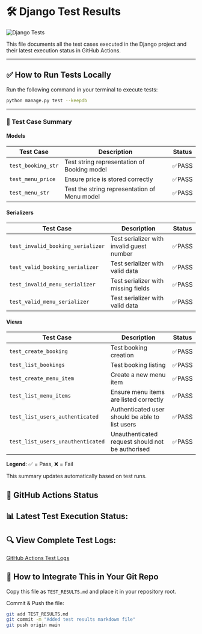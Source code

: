 # 🛠 Django Test Results

![Django Tests](https://github.com/Dhanrajshyam/LittleLemon/actions/workflows/test.yml/badge.svg)

This file documents all the test cases executed in the Django project and their latest execution status in GitHub Actions.

---

## ✅ **How to Run Tests Locally**
Run the following command in your terminal to execute tests:
```bash
python manage.py test --keepdb
```
---

### 📝 Test Case Summary

            
#### Models
| Test Case | Description | Status |
| --------- | ----------- | ------ |
| `test_booking_str` | Test string representation of Booking model | ✅PASS |
| `test_menu_price` | Ensure price is stored correctly | ✅PASS |
| `test_menu_str` | Test the string representation of Menu model | ✅PASS |

#### Serializers
| Test Case | Description | Status |
| --------- | ----------- | ------ |
| `test_invalid_booking_serializer` | Test serializer with invalid guest number | ✅PASS |
| `test_valid_booking_serializer` | Test serializer with valid data | ✅PASS |
| `test_invalid_menu_serializer` | Test serializer with missing fields | ✅PASS |
| `test_valid_menu_serializer` | Test serializer with valid data | ✅PASS |

#### Views
| Test Case | Description | Status |
| --------- | ----------- | ------ |
| `test_create_booking` | Test booking creation | ✅PASS |
| `test_list_bookings` | Test booking listing | ✅PASS |
| `test_create_menu_item` | Create a new menu item | ✅PASS |
| `test_list_menu_items` | Ensure menu items are listed correctly | ✅PASS |
| `test_list_users_authenticated` | Authenticated user should be able to list users | ✅PASS |
| `test_list_users_unauthenticated` | Unauthenticated request should not be authorised | ✅PASS |


**Legend**: ✅ = Pass, ❌ = Fail

This summary updates automatically based on test runs.

## 📌 GitHub Actions Status

## 📊 Latest Test Execution Status:

## 🔍 View Complete Test Logs:
[GitHub Actions Test Logs](https://github.com/Dhanrajshyam/LittleLemon/actions/workflows/test.yml)

## 📢 How to Integrate This in Your Git Repo

Copy this file as `TEST_RESULTS.md` and place it in your repository root.

Commit & Push the file:
```bash
git add TEST_RESULTS.md
git commit -m "Added test results markdown file"
git push origin main
```